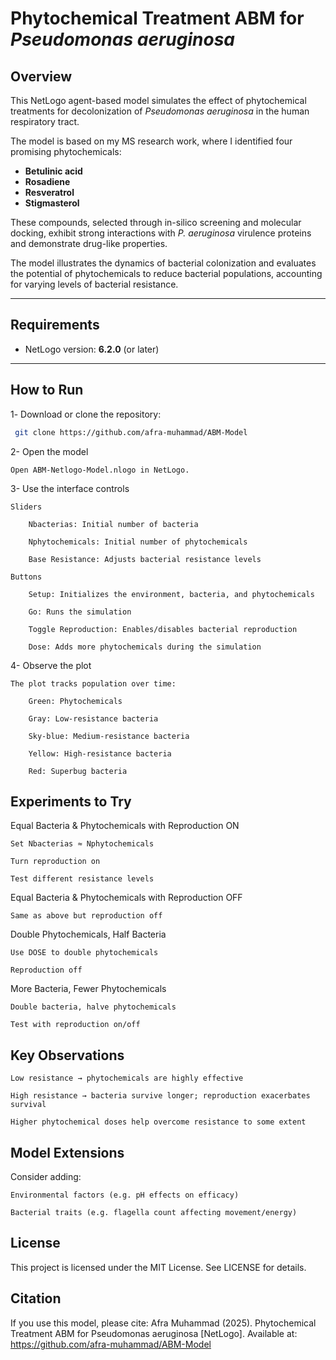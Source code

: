 # Phytochemical Treatment ABM for *Pseudomonas aeruginosa*

##  Overview
This NetLogo agent-based model simulates the effect of phytochemical treatments for decolonization of *Pseudomonas aeruginosa* in the human respiratory tract. 

The model is based on my MS research work, where I identified four promising phytochemicals:
- **Betulinic acid**
- **Rosadiene**
- **Resveratrol**
- **Stigmasterol**

These compounds, selected through in-silico screening and molecular docking, exhibit strong interactions with *P. aeruginosa* virulence proteins and demonstrate drug-like properties.

The model illustrates the dynamics of bacterial colonization and evaluates the potential of phytochemicals to reduce bacterial populations, accounting for varying levels of bacterial resistance.

---

##  Requirements
- NetLogo version: **6.2.0** (or later)

---

##  How to Run
1️- Download or clone the repository:
```bash
 git clone https://github.com/afra-muhammad/ABM-Model
```
2- Open the model

    Open ABM-Netlogo-Model.nlogo in NetLogo.

3- Use the interface controls

    Sliders

        Nbacterias: Initial number of bacteria

        Nphytochemicals: Initial number of phytochemicals

        Base Resistance: Adjusts bacterial resistance levels

    Buttons

        Setup: Initializes the environment, bacteria, and phytochemicals

        Go: Runs the simulation

        Toggle Reproduction: Enables/disables bacterial reproduction

        Dose: Adds more phytochemicals during the simulation

4- Observe the plot

    The plot tracks population over time:

        Green: Phytochemicals

        Gray: Low-resistance bacteria

        Sky-blue: Medium-resistance bacteria

        Yellow: High-resistance bacteria

        Red: Superbug bacteria

## Experiments to Try

Equal Bacteria & Phytochemicals with Reproduction ON

    Set Nbacterias ≈ Nphytochemicals

    Turn reproduction on

    Test different resistance levels

Equal Bacteria & Phytochemicals with Reproduction OFF

    Same as above but reproduction off

Double Phytochemicals, Half Bacteria

    Use DOSE to double phytochemicals

    Reproduction off

More Bacteria, Fewer Phytochemicals

    Double bacteria, halve phytochemicals

    Test with reproduction on/off

## Key Observations

    Low resistance → phytochemicals are highly effective

    High resistance → bacteria survive longer; reproduction exacerbates survival

    Higher phytochemical doses help overcome resistance to some extent

## Model Extensions

Consider adding:

    Environmental factors (e.g. pH effects on efficacy)

    Bacterial traits (e.g. flagella count affecting movement/energy)

## License

This project is licensed under the MIT License. See LICENSE for details.

## Citation

If you use this model, please cite:
Afra Muhammad (2025). Phytochemical Treatment ABM for Pseudomonas aeruginosa [NetLogo]. Available at: https://github.com/afra-muhammad/ABM-Model



